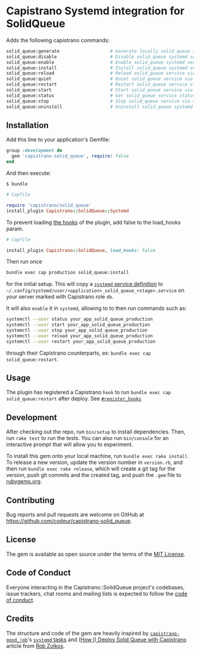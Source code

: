 # Capistrano Systemd integration for SolidQueue

Adds the following capistrano commands:

```sh
solid_queue:generate                   # Generate locally solid_queue systemd service unit file
solid_queue:disable                    # Disable solid_queue systemd service
solid_queue:enable                     # Enable solid_queue systemd service
solid_queue:install                    # Install solid_queue systemd service
solid_queue:reload                     # Reload solid_queue service via systemd
solid_queue:quiet                      # Quiet solid_queue service via systemd
solid_queue:restart                    # Restart solid_queue service via systemd
solid_queue:start                      # Start solid_queue service via systemd
solid_queue:status                     # Get solid_queue service status via systemd
solid_queue:stop                       # Stop solid_queue service via systemd
solid_queue:uninstall                  # Uninstall solid_queue systemd service
```


## Installation

Add this line to your application's Gemfile:

```ruby
group :development do
  gem 'capistrano-solid_queue', require: false
end
```

And then execute:

    $ bundle

```ruby
# Capfile

require 'capistrano/solid_queue'
install_plugin Capistrano::SolidQueue::Systemd
```

To prevent loading [the hooks](lib/capistrano/solid_queue.rb) of the plugin, add false to the load_hooks param.
```ruby
# Capfile

install_plugin Capistrano::SolidQueue, load_hooks: false
```

Then run once

```sh
bundle exec cap production solid_queue:install
```

for the initial setup. This will copy a [`systemd` service definition](lib/capistrano/templates/solid_queue.service.erb) to `~/.config/systemd/user/<application>_solid_queue_<stage>.service` on your server marked with Capistrano role `db`.

It will also `enable` it in `systemd`, allowing to to then run commands such as:

```sh
systemctl --user status your_app_solid_queue_production
systemctl --user start your_app_solid_queue_production
systemctl --user stop your_app_solid_queue_production
systemctl --user reload your_app_solid_queue_production
systemctl --user restart your_app_solid_queue_production
```

through their Capistrano counterparts, ex: `bundle exec cap solid_queue:restart`.

## Usage

The plugin has registered a Capistrano `hook` to run `bundle exec cap solid_queue:restart` after deploy.
See [`#register_hooks`](lib/capistrano/solid_queue.rb)

## Development

After checking out the repo, run `bin/setup` to install dependencies. Then, run `rake test` to run the tests. You can also run `bin/console` for an interactive prompt that will allow you to experiment.

To install this gem onto your local machine, run `bundle exec rake install`. To release a new version, update the version number in `version.rb`, and then run `bundle exec rake release`, which will create a git tag for the version, push git commits and the created tag, and push the `.gem` file to [rubygems.org](https://rubygems.org).

## Contributing

Bug reports and pull requests are welcome on GitHub at https://github.com/codeur/capistrano-solid_queue.

## License

The gem is available as open source under the terms of the [MIT License](https://opensource.org/licenses/MIT).

## Code of Conduct

Everyone interacting in the Capistrano::SolidQueue project's codebases, issue trackers, chat rooms and mailing lists is expected to follow the [code of conduct](https://github.com/[USERNAME]/capistrano-solid_queue/blob/main/CODE_OF_CONDUCT.md).

## Credits

The structure and code of the gem are heavily inspired by [`capistrano-good_job`](https://github.com/mtomov/capistrano-good-job)'s [`systemd` tasks](https://github.com/seuros/capistrano-puma/blob/master/lib/capistrano/tasks/systemd.rake)
and [(How I) Deploy Solid Queue with Capistrano](https://world.hey.com/robzolkos/how-i-deploy-solid-queue-with-capistrano-487b4a31) article from [Rob Zolkos](https://world.hey.com/robzolkos).
